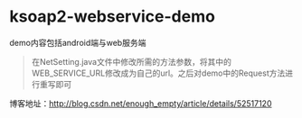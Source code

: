 # ksoap2-webservice-demo

demo内容包括android端与web服务端 

>在NetSetting.java文件中修改所需的方法参数，将其中的WEB_SERVICE_URL修改成为自己的url。之后对demo中的Request方法进行重写即可

博客地址：http://blog.csdn.net/enough_empty/article/details/52517120

